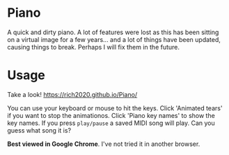 # Piano

A quick and dirty piano. A lot of features were lost as this has been sitting on a virtual image for a few years... and a lot of things have been updated, causing things to break. Perhaps I will fix them in the future.

# Usage

Take a look! https://rich2020.github.io/Piano/

You can use your keyboard or mouse to hit the keys. Click 'Animated tears' if you want to stop the animationos. Click 'Piano key names' to show the key names. If you press `play/pause` a saved MIDI song will play. Can you guess what song it is?

**Best viewed in Google Chrome**. I've not tried it in another browser.
